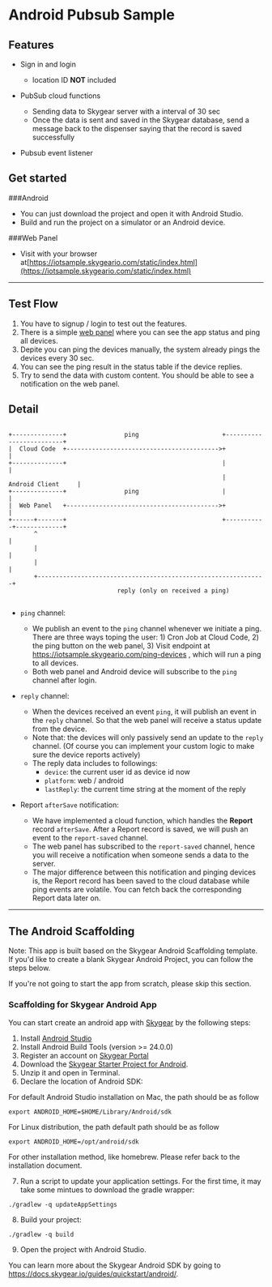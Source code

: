 # Android Pubsub Sample

## Features
* Sign in and login 
  * location ID **NOT** included
* PubSub cloud functions
    * Sending data to Skygear server with a interval of 30 sec
    * Once the data is sent and saved in the Skygear database, send a message back to the dispenser saying that the record is saved successfully

* Pubsub event listener


## Get started

###Android

- You can just download the project and open it with Android Studio.
- Build and run the project on a simulator or an Android device.

###Web Panel
- Visit with your browser at[https://iotsample.skygeario.com/static/index.html](https://iotsample.skygeario.com/static/index.html)

---


## Test Flow
1. You have to signup / login to test out the features.
2. There is a simple [web panel](https://iotsample.skygeario.com/static/index.html) where you can see the app status and ping all devices.
3. Depite you can ping the devices manually, the system already pings the devices every 30 sec.
4. You can see the ping result in the status table if the device replies.
5. Try to send the data with custom content. You should be able to see a notification on the web panel.

## Detail

```text

+--------------+                ping                       +-------------------------+
|  Cloud Code  +------------------------------------------>+                         |
+--------------+                                           |                         |
                                                           |      Android Client     |
+--------------+                ping                       |                         |
|  Web Panel   +------------------------------------------>+                         |
+------+-------+                                           +-----------+-------------+
       ^                                                               |
       |                                                               |
       |                                                               |
       +---------------------------------------------------------------+
                              reply (only on received a ping)


```

- `ping` channel:
  - We publish an event to the `ping` channel whenever we initiate a ping. There are three ways toping the user: 1) Cron Job at Cloud Code, 2) the ping button on the web panel, 3) Visit endpoint at https://iotsample.skygeario.com/ping-devices , which will run a ping to all devices.
  - Both web panel and Android device will subscribe to the `ping` channel after login. 

- `reply` channel:
  - When the devices received an event `ping`, it will publish an event in the `reply` channel. So that the web panel will receive a status update from the device.
  - Note that: the devices will only passively send an update to the `reply` channel. (Of course you can implement your custom logic to make sure the device reports actively)
  - The reply data includes to followings:
     - `device`: the current user id as device id now
     - `platform`: web / android
     - `lastReply`: the current time string at the moment of the reply

- Report `afterSave` notification: 
    - We have implemented a cloud function, which handles the **Report** record `afterSave`. After a Report record is saved, we will push an event to the `report-saved` channel.
    - The web panel has subscribed to the `report-saved` channel, hence you will receive a notification when someone sends a data to the server. 
    - The major difference between this notification and pinging devices is, the Report record has been saved to the cloud database while ping events are volatile. You can fetch back the corresponding Report data later on.

---

## The Android Scaffolding

Note: This app is built based on the Skygear Android Scaffolding template. If you'd like to create a blank Skygear Android Project, you can follow the steps below.

If you're not going to start the app from scratch, please skip this section.
 
### Scaffolding for Skygear Android App

You can start create an android app with [Skygear](https://skygear.io) by the following steps:

1. Install [Android Studio](https://developer.android.com/studio/)
2. Install Android Build Tools (version >= 24.0.0)
3. Register an account on [Skygear Portal](https://portal.skygear.io)
4. Download the [Skygear Starter Project for Android](https://github.com/SkygearIO/skygear-Scaffolding-Android/archive/master.zip).
5. Unzip it and open in Terminal.
6. Declare the location of Android SDK:

  For default Android Studio installation on Mac, the path should be as follow

  `export ANDROID_HOME=$HOME/Library/Android/sdk`

  For Linux distribution, the path default path should be as follow

  `export ANDROID_HOME=/opt/android/sdk`

  For other installation method, like homebrew. Please refer back to the
  installation document.

7. Run a script to update your application settings. For the first time, it
   may take some mintues to download the gradle wrapper:

  `./gradlew -q updateAppSettings`

8. Build your project:

  `./gradlew -q build`

9. Open the project with Android Studio.


You can learn more about the Skygear Android SDK by going to https://docs.skygear.io/guides/quickstart/android/.

